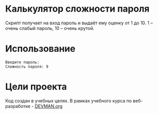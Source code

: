 # Калькулятор сложности пароля

Скрипт получает на вход пароль и выдаёт ему оценку от 1 до 10. 
1 – очень слабый пароль, 10 – очень крутой.

# Использование

```#!bash
Введите пароль: 
Сложность пароля: 9
```

# Цели проекта

Код создан в учебных целях. В рамках учебного курса по веб-разработке - [DEVMAN.org](https://devman.org)